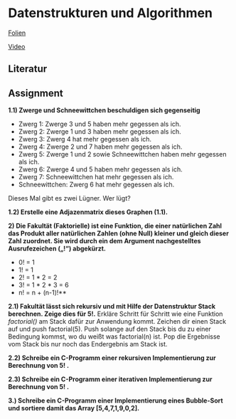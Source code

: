 # Datenstrukturen und Algorithmen

[Folien](https://docs.google.com/presentation/d/12jttEA09WvhI77dJI8wd2p9rNpruHEiOPvHV8a2Uzz0/edit?usp=sharing)

[Video](https://www.youtube.com/watch?v=y5U3g9TI7I4)

## Literatur

## Assignment

**1.1) Zwerge und Schneewittchen beschuldigen sich gegenseitig**

- Zwerg 1: Zwerge 3 und 5 haben mehr gegessen als ich.
- Zwerg 2: Zwerge 1 und 3 haben mehr gegessen als ich.
- Zwerg 3: Zwerg 4 hat mehr gegessen als ich.
- Zwerg 4: Zwerge 2 und 7 haben mehr gegessen als ich.
- Zwerg 5: Zwerge 1 und 2 sowie Schneewittchen haben mehr gegessen als ich.
- Zwerg 6: Zwerge 4 und 5 haben mehr gegessen als ich.
- Zwerg 7: Schneewittchen hat mehr gegessen als ich.
- Schneewittchen: Zwerg 6 hat mehr gegessen als ich.

Dieses Mal gibt es zwei Lügner. Wer lügt?

**1.2) Erstelle eine Adjazenmatrix dieses Graphen (1.1).**

**2) Die Fakultät (Faktorielle) ist eine Funktion, die einer natürlichen Zahl das Produkt aller natürlichen Zahlen (ohne Null) kleiner und gleich dieser Zahl zuordnet. Sie wird durch ein dem Argument nachgestelltes Ausrufezeichen („!“) abgekürzt.**

* 0! = 1
* 1! = 1
* 2! = 1 * 2 = 2
* 3! = 1 * 2 * 3 = 6
* n! = n + (n-1)!**

**2.1) Fakultät lässt sich rekursiv und mit Hilfe der Datenstruktur Stack berechnen. Zeige dies für 5!.** 
Erkläre Schritt für Schritt wie eine Funktion *factorial()* am Stack dafür zur Anwendung kommt. Zeichen dir einen Stack auf und push factorial(5). Push solange auf den Stack bis du zu einer Bedingung kommst, wo du weißt was factorial(n) ist. Pop die Ergebnisse vom Stack bis nur noch das Endergebnis am Stack ist.

**2.2) Schreibe ein C-Programm einer rekursiven Implementierung zur Berechnung von 5! .**

**2.3) Schreibe ein C-Programm einer iterativen Implementierung zur Berechnung von 5! .**

**3.) Schreibe ein C-Programm einer Implementierung eines Bubble-Sort und sortiere damit das Array [5,4,7,1,9,0,2].** 


